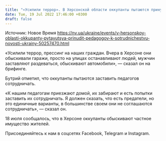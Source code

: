```yaml
---
title: "«Усилили террор». В Херсонской области оккупанты пытаются принудить педагогов к сотрудничеству — ОВА"
date: Tue, 19 Jul 2022 17:46:00 +0300
draft: false
---
```

Источник: Новое Время https://nv.ua/ukraine/events/v-hersonskoy-oblasti-okkupanty-pytayutsya-prinudit-pedagogov-k-sotrudnichestvu-novosti-ukrainy-50257470.html


«Усилили террор, прессинг на наших граждан. Вчера в Херсоне они обыскивали гаражи, просто на улицах останавливают людей, мужчин заставляют раздеваться, обыскивают автомобили», — сказал он на брифинге.

Бутрий отметил, что оккупанты пытаются заставить педагогов сотрудничать.

«К нашим педагогам приезжают домой, их забирают и есть попытки заставить их сотрудничать. Я должен сказать, что есть предатели, но это единичные варианты, в большинстве своем они не соглашаются сотрудничать», — сказал он.

 18 июля сообщалось, что в Херсоне оккупанты обыскивают частное имущество жителей.

Присоединяйтесь к нам в соцсетях Facebook, Telegram и Instagram.
